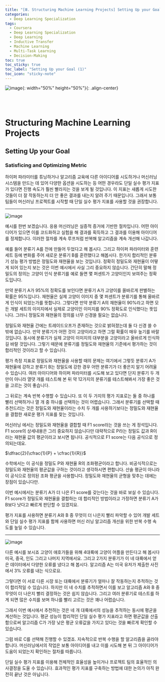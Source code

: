 ```yaml
---
title: "[Ⅲ. Structuring Machine Learning Projects] Setting Up your Goal (1)"
categories:
  - Deep Learning Specialization
tags:
  - Coursera
  - Deep Learning Specialization
  - Deep Learning
  - Inductive Transfer
  - Machine Learning
  - Multi-Task Learning
  - Decision-Making
toc: true
toc_sticky: true
toc_label: "Setting Up your Goal (1)"
toc_icon: "sticky-note"
---
```


![image](https://user-images.githubusercontent.com/55765292/179931579-167db454-5d9d-4e0d-a8fe-454770dc97a6.png){: width="50%" height="50%"}{: .align-center}

<br><br>

# Structuring Machine Learning Projects

## Setting Up your Goal

### Satisficing and Optimizing Metric
하이퍼 파라미터를 튜닝하거나 알고리즘 교육에 다른 아이디어를 시도하거나 머신러닝 시스템을 만드는 데 있어 다양한 옵션을 시도하는 등 어떤 경우라도 단일 실수 평가 지표가 있다면 진행 속도가 훨씬 빨라지는 것을 보게 될 것입니다. 이 지표는 새롭게 시도한 것들이 더 잘 작동하는지 더 안 좋은 결과를 내는지 알려 주기 때문입니다. 그래서 보통 팀들이 머신러닝 프로젝트를 시작할 때 단일 실수 평가 지표를 사용할 것을 권장합니다.

---

![image](https://user-images.githubusercontent.com/55765292/180695909-7e1cbdd5-6479-4b62-b1e7-798de1afb183.png)

예시를 한번 보겠습니다. 응용 머신러닝은 실증적 증거에 기반한 절차입니다. 어떤 아이디어가 있으면 이를 코드화하고 실험을 해 결과를 획득하고 그 결과를 이용해 아이디어를 정제합니다. 이러한 절차를 계속 루프처럼 반복해 알고리즘을 계속 개선해 나갑니다.

예를 들어 분류기 A를 전에 만들어 두었다고 해 봅시다. 그리고 하이퍼 파라미터와 훈련 세트 등에 변화를 주어 새로운 분류기 B를 훈련했다고 해봅시다. 한가지 합리적인 분류기 성능 평가 방법은 정밀도와 재현율을 보는 것입니다. 정확히 정밀도와 재현율이 어떻게 되어 있는지 보는 것은 이번 예시에서 사실 그리 중요하지 않습니다. 간단히 말해 정밀도의 정의는 고양이 인식 분류기를 예로 들면 몇 퍼센트가 고양이인지 보여주는 정확도입니다.

만약 분류기 A가 95%의 정확도를 보인다면 분류기 A가 고양이를 올바르게 판별하는 확률은 95%입니다. 재현율은 실제 고양이 이미지 중 몇 퍼센트가 분류기를 통해 올바르게 인식이 되었는가를 뜻합니다. 그렇다면 만약 분류기 A의 재현율이 90%라고 하면 모든 개발 세트의 이미지에서 실제로 고양이인 이미지를 90% 정확도로 인식했다는 뜻입니다. 그러니 정밀도와 재현율의 정의를
너무 신경쓸 필요는 없습니다.

정밀도와 재현율 간에는 트레이드오프가 존재하는 것으로 밝혀졌는데 둘 다 신경 쓸 수 밖에 없습니다. 만약 분류기가 어떤 것이 고양이라고 하면 그럴 확률이 매우 높기를 바랄 것입니다. 동시에 분류기가 실제 고양이 이미지의 대부분을 고양이라고 올바르게 인식하길 바랄 것입니다. 그렇기 때문에 분류기를 정밀도와 재현율의 기준에서 평가하는 것이 합리적인 것이라고 할 수 있습니다.

평가 측정 지표로 정밀도와 재현율을 사용할 때의 문제는 여기에서 그렇듯 분류기 A가 재현율에 강하고 분류기 B는 정밀도에 강한 경우 어떤 분류기가 더 좋은지 알기 어려울 수 있습니다. 여러 아이디어와 하이퍼 파라미터를 시도해 보고 있다면 단지 분류기 두 개만이 아니라 열댓 개를 테스트해 본 뒤 약 12가지의 분류기를 테스트해봐서 가장 좋은 것을 고르는 것이 좋습니다.

그 뒤로는 계속 반복 수행할 수 있습니다. 또 이 두 가지의 평가 지표로는 둘 중 하나를 빨리 선택하거나 열 개 중 하나를 선택하는 것이 어렵습니다. 그래서 분류기를 선택할 때 추천드리는 것은 정밀도와 재현율이라는 수치 두 개를 사용하기보다는 정밀도와 재현율을 결합한 새로운 평가 지표를 찾는 것입니다.

머신러닝 에서는 정밀도와 재현율을 결합할 때 F1 score라는 것을 쓰는 게 정석입니다. F1 score의 상세내용은 그리 중요하지 않습니다만 대략적으로 P라는 정밀도 값과 R이라는 재현율 값의 평균이라고 보시면 됩니다. 공식적으로 F1 score는 다음 공식으로 정의되는데요.

$\dfrac{2}{\cfrac{1}{P} + \cfrac{1}{R}}$

수학에서는 이 공식을 정밀도 P와 재현율 R의 조화평균이라고 합니다. 비공식적으로는 정밀도와 재현율의 평균값을 구하는 것이라고 생각하시면 편합니다. 산술 평균이 아니라 이 공식으로 정의된 조화 평균을 사용합니다. 정밀도와 재현율의 균형을 맞추는 데에는 장점이 있습니다만.

이번 예시에서는 분류기 A가 더 나은 F1 score를 갖는다는 것을 바로 보실 수 있습니다. F1 score가 정밀도와 재현율을 결합하는 데 합리적인 방법이라고 가정하면 분류기 A가 B보다 낫다고
빠르게 판단할 수 있겠지요.

평가 지표를 사용하면 분류기 A와 B 중 무엇이 더 나은지 빨리 파악할 수 있어 개발 세트와 단일 실수 평가 지표를 함께 사용하면 머신 러닝 알고리즘 개선을 위한 반복 수행 속도를 높일 수 있습니다.

---

![image](https://user-images.githubusercontent.com/55765292/180695930-6cf6f82a-f99b-44ea-af22-1b9ec64364d5.png)

다른 예시를 보시죠 고양이 애호가들을 위해 4대륙에 고양이 어플을 만든다고 해 봅시다 미국, 중국, 인도 그리고 나머지 지역에서요. 그리고 2가지 분류기가 이 네 대륙에서 얻은 데이터에서 다양한 오류를 냈다고 해 봅시다. 알고리즘 A는 미국 유저가 제출한 사진에서 3% 오류를 내는 식으로요.

그렇다면 이 서로 다른 시장 또는 대륙에서 분류기가 얼마나 잘 작동하는지 추적하는 것이 합리적일 수 있습니다. 하지만 이 네 수치를 추적하면서 이를 보고 알고리즘 A와 B 중 무엇이 더 나은지 빨리 결정하는 것은 쉽지 않습니다. 그리고 여러 분류기로 테스트를 하게 되면 많은 수치를 보며 하나를 빨리 고르는 것은 꽤나 어렵습니다.

그래서 이번 예시에서 추천하는 것은 네 개 대륙에서의 성능을 추적하는 동시에 평균을 계산하는 것입니다. 평균 성능이 합리적인 단일 실수 평가 지표라고 하면 평균값을 산출함으로써 알고리즘 C가 가장 낮은 평균 오류값을 가지고 있다는 것을 빠르게 확인할 수 있습니다.

그럼 바로 C를 선택해 진행할 수 있겠죠. 지속적으로 반복 수행을 할 알고리즘을 골라야 합니다. 머신러닝에서의 작업은 보통 아이디어를 내고 이를 시도해 본 뒤 그 아이디어가 도움이
되었는지 확인하는 절차를 따릅니다.

단일 실수 평가 지표를 이용해 전체적인 효율성을 높이거나 프로젝트 팀의 효율적인 의사결정을 도울 수 있습니다. 효과적인 평가 지표를 구축하는 방법에 대한 논의가 아직 완전히 끝난 것은 아닙니다.
